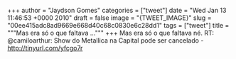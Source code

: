 
+++
author = "Jaydson Gomes"
categories = ["tweet"]
date = "Wed Jan 13 11:46:53 +0000 2010"
draft = false
image = "{TWEET_IMAGE}"
slug = "00ee415adc8ad9669e668d40c68c0830e6c28dd1"
tags = ["tweet"]
title = """Mas era só o que faltava ..."""
+++
Mas era só o que faltava né. RT: @camiloarthur: Show do Metallica na Capital pode ser cancelado - http://tinyurl.com/yfcgo7r
